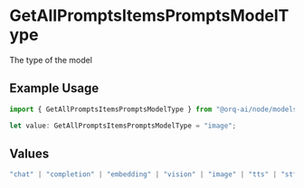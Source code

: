 # GetAllPromptsItemsPromptsModelType

The type of the model

## Example Usage

```typescript
import { GetAllPromptsItemsPromptsModelType } from "@orq-ai/node/models/operations";

let value: GetAllPromptsItemsPromptsModelType = "image";
```

## Values

```typescript
"chat" | "completion" | "embedding" | "vision" | "image" | "tts" | "stt" | "rerank"
```